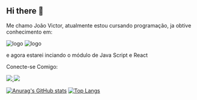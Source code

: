 ## Hi there 👋

Me chamo João Victor, atualmente estou cursando programação, ja obtive conhecimento em:

<img src="https://img.shields.io/badge/HTML5-E34F26?style=for-the-badge&logo=html5&logoColor=white" alt="logo"/>

 <img src="https://img.shields.io/badge/CSS-239120?&style=for-the-badge&logo=css3&logoColor=white" alt="logo"/>


e agora estarei inciando o módulo de Java Script e React


Conecte-se Comigo:

  <a href="https://www.instagram.com/joao_vcl16"/>
<img src="https://img.shields.io/badge/Instagram-E4405F?style=for-the-badge&logo=instagram&logoColor=white"/>

<a href="https://www.linkedin.com/in/joao-victor-da-conceição-lemos-b04521368"/>
<img src="https://img.shields.io/badge/LinkedIn-0077B5?style=for-the-badge&logo=linkedin&logoColor=white" margin="50px" />
<br/>



[![Anurag's GitHub stats](https://github-readme-stats.vercel.app/api?username=Joaovcl17)](https://github.com/anuraghazra/github-readme-stats)
[![Top Langs](https://github-readme-stats.vercel.app/api/top-langs/?username=joaovcl17)](https://github.com/anuraghazra/github-readme-stats)

